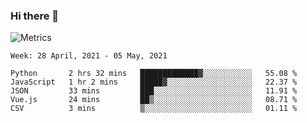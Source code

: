 ### Hi there 👋

![Metrics](https://github.com/radoapx/radoapx/blob/main/github-metrics.svg)

<!--START_SECTION:waka-->
```text
Week: 28 April, 2021 - 05 May, 2021

Python       2 hrs 32 mins   █████████████▓░░░░░░░░░░░   55.08 % 
JavaScript   1 hr 2 mins     █████▓░░░░░░░░░░░░░░░░░░░   22.37 % 
JSON         33 mins         ███░░░░░░░░░░░░░░░░░░░░░░   11.91 % 
Vue.js       24 mins         ██▒░░░░░░░░░░░░░░░░░░░░░░   08.71 % 
CSV          3 mins          ▒░░░░░░░░░░░░░░░░░░░░░░░░   01.11 % 
```
<!--END_SECTION:waka-->

<!--
**radoapx/radoapx** is a ✨ _special_ ✨ repository because its `README.md` (this file) appears on your GitHub profile.

Here are some ideas to get you started:

- 🔭 I’m currently working on ...
- 🌱 I’m currently learning ...
- 👯 I’m looking to collaborate on ...
- 🤔 I’m looking for help with ...
- 💬 Ask me about ...
- 📫 How to reach me: ...
- 😄 Pronouns: ...
- ⚡ Fun fact: ...
-->

